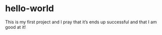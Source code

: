 # hello-world
This is my first project and I pray that it’s ends up successful and that I am good at it!
